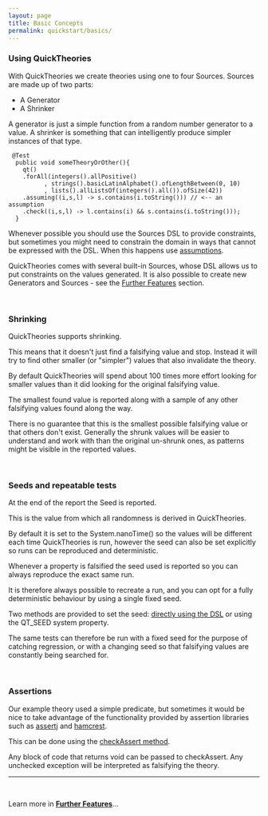 ```yaml
---
layout: page
title: Basic Concepts
permalink: quickstart/basics/
---
```


<h3>Using QuickTheories</h3>
With QuickTheories we create theories using one to four Sources. Sources are made up of two parts:

<ul> <li> A Generator </li>
<li> A Shrinker </li> </ul>

A generator is just a simple function from a random number generator to a value. A shrinker is something that can intelligently produce simpler instances of that type.

<pre><code> @Test
  public void someTheoryOrOther(){
    qt()
    .forAll(integers().allPositive()
          , strings().basicLatinAlphabet().ofLengthBetween(0, 10)
          , lists().allListsOf(integers().all()).ofSize(42))
    .assuming((i,s,l) -> s.contains(i.toString())) // <-- an assumption
    .check((i,s,l) -> l.contains(i) && s.contains(i.toString()));
  }
</code></pre>

Whenever possible you should use the Sources DSL to provide constraints, but sometimes you might need to constrain the domain in ways that cannot be expressed with the DSL. When this happens use [assumptions](/examples/assumption-examples).


QuickTheories comes with several built-in Sources, whose DSL allows us to put constraints on the values generated. It is also possible to create new Generators and Sources - see the [Further Features](/quickstart/advanced) section.

<br/>
<h3>Shrinking</h3>

QuickTheories supports shrinking.

This means that it doesn't just find a falsifying value and stop. Instead it will try to find other smaller (or "simpler") values that also invalidate the theory.

By default QuickTheories will spend about 100 times more effort looking for smaller values than it did looking for the original falsifying value.

The smallest found value is reported along with a sample of any other falsifying values found along the way.

There is no guarantee that this is the smallest possible falsifying value or that others don't exist. Generally the shrunk values will be easier to understand and work with than the original un-shrunk ones, as patterns might be visible in the reported values.

<br/>
<h3>Seeds and repeatable tests</h3>


At the end of the report the Seed is reported.

This is the value from which all randomness is derived in QuickTheories.

By default it is set to the System.nanoTime() so the values will be different each time QuickTheories is run, however the seed can also be set explicitly so runs can be reproduced and deterministic.

Whenever a property is falsified the seed used is reported so you can always reproduce the exact same run.

It is therefore always possible to recreate a run, and you can opt for a fully deterministic behaviour by using a single fixed seed.

Two methods are provided to set the seed: <a href="/examples/seed-examples/#seed_DSL">directly using the DSL</a> or using the QT_SEED system property. 

The same tests can therefore be run with a fixed seed for the purpose of catching regression, or with a changing seed so that falsifying values are constantly being searched for. 

<br/>
<h3>Assertions</h3>

Our example theory used a simple predicate, but sometimes it would be nice to take advantage of the functionality provided by assertion libraries such as [assertj](http://joel-costigliola.github.io/assertj/) and [hamcrest](https://github.com/hamcrest).

This can be done using the <a href="/examples/check-assert-examples/#check_assert">checkAssert method</a>. 

Any block of code that returns void can be passed to checkAssert. Any unchecked exception will be interpreted as falsifying the theory.

***
<br/>
<p class ="bp">Learn more in <a href="/quickstart/advanced/" style = "font-weight: bold;">Further Features</a>...</p>
